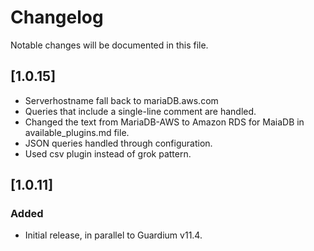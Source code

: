 # Changelog
Notable changes will be documented in this file.

## [1.0.15]
- Serverhostname fall back to mariaDB.aws.com
- Queries that include a single-line comment are handled.
- Changed the text from MariaDB-AWS to Amazon RDS for MaiaDB in available_plugins.md file.
- JSON queries handled through configuration.
- Used csv plugin instead of grok pattern.

## [1.0.11]

### Added
- Initial release, in parallel to Guardium v11.4.
